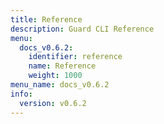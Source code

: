 ```yaml
---
title: Reference
description: Guard CLI Reference
menu:
  docs_v0.6.2:
    identifier: reference
    name: Reference
    weight: 1000
menu_name: docs_v0.6.2
info:
  version: v0.6.2
---
```


